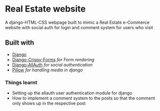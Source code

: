 # Real Estate website
A django-HTML-CSS webpage built to mimic a Real Estate e-Commerce website with social auth for login and comment system for users who visit

## Built with

* [Django](https://www.djangoproject.com/)
* [Django-Crispy-Forms](https://django-crispy-forms.readthedocs.io/en/latest/#) *for Form rendering*
* [Django-AllAuth](https://django-allauth.readthedocs.io/en/latest/overview.html) *for social authentication*
* [Pillow](https://pillow.readthedocs.io/en/stable/) *for handling media in django*

### Things learnt

* Setting up the allauth user authentication module for django
* How to implement a comment system to the posts so that the comment only shows up in the respective post
